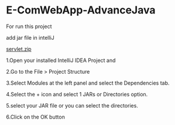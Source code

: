 # E-ComWebApp-AdvanceJava

For run this project

add jar file in intelliJ

[servlet.zip](https://github.com/santoshkumaawat/E-ComWebApp-AdvanceJava/files/10098300/servlet.zip)

1.Open your installed IntelliJ IDEA Project and

2.Go to the File > Project Structure

3.Select Modules at the left panel and select the Dependencies tab.

4.Select the + icon and select 1 JARs or Directories option.

5.select your JAR file or you can select the directories.

6.Click on the OK button


